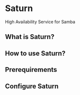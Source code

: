# Saturn
High Availability Service for Samba

## What is Saturn?

## How to use Saturn?

## Prerequirements

## Configure Saturn
